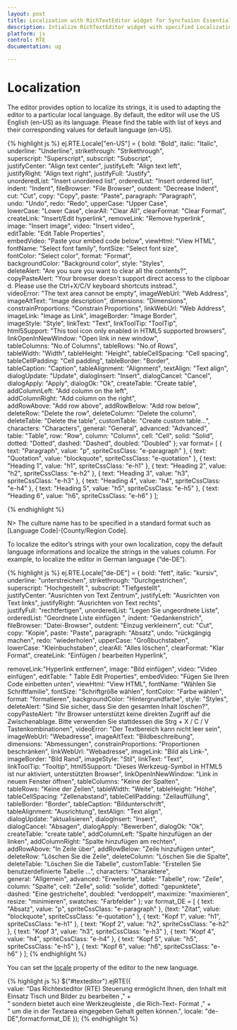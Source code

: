 ```yaml
---
layout: post
title: Localization with RichTextEditor widget for Syncfusion Essential JS
description: Intialize RichTextEditor widget with specified Localization 
platform: js
control: RTE
documentation: ug

---
```

# Localization

The editor provides option to localize its strings, it is used to adapting the editor to a particular local language. By default, the editor will use the US English (en-US) as its language. Please find the table with list of keys and their corresponding values for default language (en-US).

{% highlight js %}
ej.RTE.Locale["en-US"] = {
bold: "Bold",
italic: "Italic",
underline: "Underline",
strikethrough: "Strikethrough",
superscript: "Superscript",
subscript: "Subscript",
justifyCenter: "Align text center",
justifyLeft: "Align text left",
justifyRight: "Align text right",
justifyFull: "Justify",
unorderedList: "Insert unordered list",
orderedList: "Insert ordered list",
indent: "Indent",
fileBrowser: "File Browser",
outdent: "Decrease Indent",
cut: "Cut",
copy: "Copy",
paste: "Paste",
paragraph: "Paragraph",
undo: "Undo",
redo: "Redo",
upperCase: "Upper Case",
lowerCase: "Lower Case",
clearAll: "Clear All",
clearFormat: "Clear Format",
createLink: "Insert/Edit hyperlink",
removeLink: "Remove hyperlink",
image: "Insert image",
video: "Insert video",
editTable: "Edit Table Properties",
embedVideo: "Paste your embed code below",
viewHtml: "View HTML",
fontName: "Select font family",
fontSize: "Select font size",
fontColor: "Select color",
format: "Format",
backgroundColor: "Background color",
style: "Styles",
deleteAlert: "Are you sure you want to clear all the contents?",
copyPasteAlert: "Your browser doesn't support direct access to the clipboard. Please use the Ctrl+X/C/V keyboard shortcuts instead.",
videoError: "The text area cannot be empty",
imageWebUrl: "Web Address",
imageAltText: "Image description",
dimensions: "Dimensions",
constrainProportions: "Constrain Proportions",
linkWebUrl: "Web Address",
imageLink: "Image as Link",
imageBorder: "Image Border",
imageStyle: "Style",
linkText: "Text",
linkToolTip: "ToolTip",
html5Support: "This tool icon only enabled in HTML5 supported browsers",
linkOpenInNewWindow: "Open link in new window",
tableColumns: "No.of Columns",
tableRows: "No.of Rows",
tableWidth: "Width",
tableHeight: "Height",
tableCellSpacing: "Cell spacing",
tableCellPadding: "Cell padding",
tableBorder: "Border",
tableCaption: "Caption",
tableAlignment: "Alignment",
textAlign: "Text align",
dialogUpdate: "Update",
dialogInsert: "Insert",
dialogCancel: "Cancel",
dialogApply: "Apply",
dialogOk: "Ok",
createTable: "Create table",
addColumnLeft: "Add column on the left",
addColumnRight: "Add column on the right",
addRowAbove: "Add row above",
addRowBelow: "Add row below",
deleteRow: "Delete the row",
deleteColumn: "Delete the column",
deleteTable: "Delete the table",
customTable: "Create custom table...",
characters: "Characters",
general: "General",
advanced: "Advanced",
table: "Table",
row: "Row",
column: "Column",
cell: "Cell",
solid: "Solid",
dotted: "Dotted",
dashed: "Dashed",
doubled: "Doubled"
};
var format= [
{ text: "Paragraph", value: "p", spriteCssClass: "e-paragraph" },
{ text: "Quotation", value: "blockquote", spriteCssClass: "e-quotation" },
{ text: "Heading 1", value: "h1", spriteCssClass: "e-h1" },
{ text: "Heading 2", value: "h2", spriteCssClass: "e-h2" },
{ text: "Heading 3", value: "h3", spriteCssClass: "e-h3" },
{ text: "Heading 4", value: "h4", spriteCssClass: "e-h4" },
{ text: "Heading 5", value: "h5", spriteCssClass: "e-h5" },
{ text: "Heading 6", value: "h6", spriteCssClass: "e-h6" }
];

{% endhighlight %}

N>  The culture name has to be specified in a standard format such as [Language Code]-[County/Region Code].

To localize the editor’s strings with your own localization, copy the default language informations and localize the strings in the values column. For example, to localize the editor in German language (“de-DE”).

{% highlight js %}
ej.RTE.Locale["de-DE"] = {
bold: "fett",
italic: "kursiv",
underline: "unterstreichen",
strikethrough: "Durchgestrichen",
superscript: "Hochgestellt ",
subscript: "Tiefgestellt",
justifyCenter: "Ausrichten von Text Zentrum",
justifyLeft: "Ausrichten von Text links",
justifyRight: "Ausrichten von Text rechts",
justifyFull: "rechtfertigen",
unorderedList: "Legen Sie ungeordnete Liste",
orderedList: "Geordnete Liste einfügen ",
indent: "Gedankenstrich",
fileBrowser: "Datei-Browser",
outdent: "Einzug verkleinern",
cut: "Cut",
copy: "Kopie",
paste: "Paste",
paragraph: "Absatz",
undo: "rückgängig machen",
redo: "wiederholen",
upperCase: "Großbuchstaben",
lowerCase: "Kleinbuchstaben",
clearAll: "Alles löschen",
clearFormat: "Klar Format",
createLink: "Einfügen / bearbeiten Hyperlink",

removeLink:"Hyperlink entfernen",
image: "Bild einfügen",
video: "Video einfügen",
editTable: " Table Edit Properties",
embedVideo: "Fügen Sie Ihren Code einbetten unten",
viewHtml: "View HTML",
fontName: "Wählen Sie Schriftfamilie",
fontSize: "Schriftgröße wählen",
fontColor: "Farbe wählen",
format: "formatieren",
backgroundColor: "Hintergrundfarbe",
style: "Styles",
deleteAlert: "Sind Sie sicher, dass Sie den gesamten Inhalt löschen?",
copyPasteAlert: "Ihr Browser unterstützt keine direkten Zugriff auf die Zwischenablage. Bitte verwenden Sie stattdessen die Strg + X / C / V Tastenkombinationen",
videoError: "Der Textbereich kann nicht leer sein",
imageWebUrl: "Webadresse",
imageAltText: "Bildbeschreibung",
dimensions: "Abmessungen",
constrainProportions: "Proportionen beschränken",
linkWebUrl: "Webadresse",
imageLink: "Bild als Link-",
imageBorder: "Bild Rand",
imageStyle: "Stil",
linkText: "Text",
linkToolTip: "Tooltip",
html5Support: "Dieses Werkzeug-Symbol in HTML5 ist nur aktiviert, unterstützten Browser",
linkOpenInNewWindow: "Link in neuem Fenster öffnen",
tableColumns: "Keine der Spalten",
tableRows: "Keine der Zeilen",
tableWidth: "Weite",
tableHeight: "Höhe",
tableCellSpacing: "Zellenabstand",
tableCellPadding: "Zellauffüllung",
tableBorder: "Border",
tableCaption: "Bildunterschrift",
tableAlignment: "Ausrichtung",
textAlign: "Text align",
dialogUpdate: "aktualisieren",
dialogInsert: "Insert",
dialogCancel: "Absagen",
dialogApply: "Bewerben",
dialogOk: "Ok",
createTable: "create table",
addColumnLeft: "Spalte hinzufügen an der linken",
addColumnRight: "Spalte hinzufügen am rechten",
addRowAbove: "In Zeile über",
addRowBelow: "Zeile hinzufügen unter",
deleteRow: "Löschen Sie die Zeile",
deleteColumn: "Löschen Sie die Spalte",
deleteTable: "Löschen Sie die Tabelle",
customTable: "Erstellen Sie benutzerdefinierte Tabelle ...",
characters: "Charaktere",
general: "Allgemein",
advanced: "Erweiterte",
table: "Tabelle",
row: "Zeile",
column: "Spalte",
cell: "Zelle",
solid: "solide",
dotted: "gepunktete",
dashed: "Eine gestrichelte",
doubled: "verdoppelt",
maximize: "maximieren",
resize: "minimieren",
swatches: "Farbfelder"
};
var format_DE = [
{ text: "Absatz", value: "p", spriteCssClass: "e-paragraph" },
{text: "Zitat", value: "blockquote", spriteCssClass: "e-quotation" },
{ text: "Kopf 1", value: "h1", spriteCssClass: "e-h1" },
{ text: "Kopf 2", value: "h2", spriteCssClass: "e-h2" },
{ text: "Kopf 3", value: "h3", spriteCssClass: "e-h3" },
{ text: "Kopf 4", value: "h4", spriteCssClass: "e-h4" },
{ text: "Kopf 5", value: "h5", spriteCssClass: "e-h5" },
{ text: "Kopf 6", value: "h6", spriteCssClass: "e-h6" }
];
{% endhighlight %}

You can set the [locale](http://help.syncfusion.com/js/api/ejrte#members:locale) property of the editor to the new language. 

{% highlight js %}
$("#texteditor").ejRTE({
value: "Das Richtexteditor (RTE) Steuerung ermöglicht Ihnen, den Inhalt mit Einsatz Tisch und Bilder zu bearbeiten ," +
" sondern bietet auch eine Werkzeugleiste , die Rich-Text- Format ," +
" um die in der Textarea eingegeben Gehalt gelten können.",
locale: "de-DE",format:format_DE
});
{% endhighlight %}

